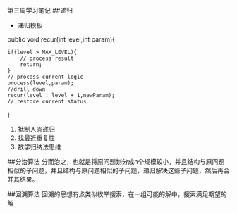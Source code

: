 第三周学习笔记
##递归
- 递归模板

 public void recur(int level,int param){
	
	if(level > MAX_LEVEL){
		// process result
		return;
	}
	// process current logic
	process(level,param);
	//drill down
	recur(level : level + 1,newParam);
	// restore current status
}

1. 抵制人肉递归
2. 找最近重复性
3. 数学归纳法思维

##分治算法
分而治之，也就是将原问题划分成n个规模较小，并且结构与原问题相似的子问题，并且结构与原问题相似的子问题，递归解决这些子问题，然后再合并其结果。

##回溯算法
回溯的思想有点类似枚举搜索，在一组可能的解中，搜索满足期望的解
